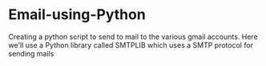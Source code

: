 # Email-using-Python
Creating a python script to send to mail to the various gmail accounts. Here we'll use a Python library called SMTPLIB which uses a SMTP protocol for sending mails
